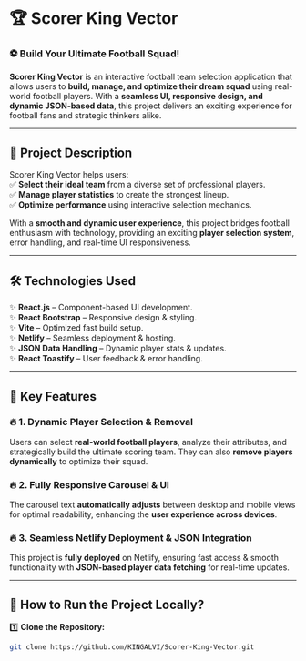 # 🏆 **Scorer King Vector**  

### ⚽ Build Your Ultimate Football Squad!  

**Scorer King Vector** is an interactive football team selection application that allows users to **build, manage, and optimize their dream squad** using real-world football players. With a **seamless UI, responsive design, and dynamic JSON-based data**, this project delivers an exciting experience for football fans and strategic thinkers alike.  

---

## 📌 **Project Description**  
Scorer King Vector helps users:  
✅ **Select their ideal team** from a diverse set of professional players.  
✅ **Manage player statistics** to create the strongest lineup.  
✅ **Optimize performance** using interactive selection mechanics.  

With a **smooth and dynamic user experience**, this project bridges football enthusiasm with technology, providing an exciting **player selection system**, error handling, and real-time UI responsiveness.

---

## 🛠 **Technologies Used**  
✨ **React.js** – Component-based UI development.  
✨ **React Bootstrap** – Responsive design & styling.  
✨ **Vite** – Optimized fast build setup.  
✨ **Netlify** – Seamless deployment & hosting.  
✨ **JSON Data Handling** – Dynamic player stats & updates.  
✨ **React Toastify** – User feedback & error handling.  

---

## 🚀 **Key Features**  

### 🔥 **1. Dynamic Player Selection & Removal**  
Users can select **real-world football players**, analyze their attributes, and strategically build the ultimate scoring team. They can also **remove players dynamically** to optimize their squad.

### 🔥 **2. Fully Responsive Carousel & UI**  
The carousel text **automatically adjusts** between desktop and mobile views for optimal readability, enhancing the **user experience across devices**.

### 🔥 **3. Seamless Netlify Deployment & JSON Integration**  
This project is **fully deployed** on Netlify, ensuring fast access & smooth functionality with **JSON-based player data fetching** for real-time updates.

---

## 📖 **How to Run the Project Locally?**  

1️⃣ **Clone the Repository:**  
```bash
git clone https://github.com/KINGALVI/Scorer-King-Vector.git
